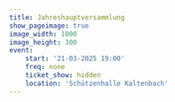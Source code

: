 ```yaml
---
title: Jahreshauptversammlung
show_pageimage: true
image_width: 1000
image_height: 300
event:
    start: '21-03-2025 19:00'
    freq: none
    ticket_show: hidden
    location: 'Schützenhalle Kaltenbach'
---
```


